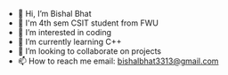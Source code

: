 - 👋 Hi, I’m Bishal Bhat
- 📖 I'm 4th sem CSIT student from FWU
- 👀 I’m interested in coding
- 🌱 I’m currently learning C++
- 💞️ I’m looking to collaborate on projects
- 📫 How to reach me email: bishalbhat3313@gmail.com
  

<!---
bishalbhat2002/bishalbhat2002 is a ✨ special ✨ repository because its `README.md` (this file) appears on your GitHub profile.
You can click the Preview link to take a look at your changes.
--->

